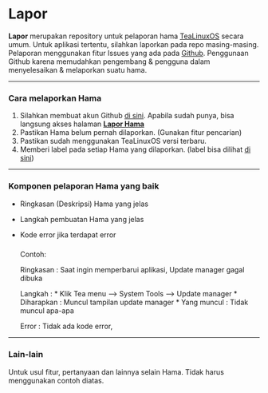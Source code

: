 # Lapor

**Lapor** merupakan repository untuk pelaporan hama  [TeaLinuxOS](http://tealinuxos.org) secara umum. Untuk aplikasi tertentu, silahkan laporkan pada repo masing-masing. Pelaporan menggunakan fitur Issues yang ada pada [Github](http://github.com). Penggunaan Github karena memudahkan pengembang & pengguna dalam menyelesaikan & melaporkan suatu hama.


***

### Cara melaporkan Hama 

1. Silahkan membuat akun Github [di sini](https://github.com/join). Apabila sudah punya, bisa langsung akses halaman [**Lapor Hama**](https://github.com/tealinuxos/lapor/issues)
2. Pastikan Hama belum pernah dilaporkan. (Gunakan fitur pencarian)
3. Pastikan sudah menggunakan TeaLinuxOS versi terbaru. 
4. Memberi label pada setiap Hama yang dilaporkan. (label bisa dilihat [di sini](https://github.com/tealinuxos/lapor/labels))

***

### Komponen pelaporan Hama yang baik


* Ringkasan (Deskripsi) Hama yang jelas
* Langkah pembuatan Hama yang jelas
* Kode error jika terdapat error 

    ### 
    Contoh:
    
    Ringkasan : Saat ingin memperbarui aplikasi, Update manager gagal dibuka
    
    Langkah : 
        * Klik Tea menu --> System Tools --> Update manager
        * Diharapkan : Muncul tampilan update manager
        * Yang muncul : Tidak muncul apa-apa
    
    Error : Tidak ada kode error,


***

### Lain-lain

Untuk usul fitur, pertanyaan dan lainnya selain Hama. Tidak harus menggunakan contoh diatas. 